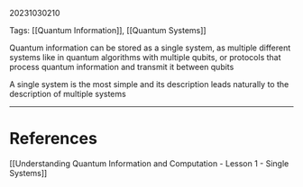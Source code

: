 20231030210

Tags: [[Quantum Information]], [[Quantum Systems]]

Quantum information can be stored as a single system, as multiple different systems like in quantum algorithms with multiple qubits, or protocols that process quantum information and transmit it between qubits

A single system is the most simple and its description leads naturally to the description of multiple systems
_____
# References 
[[Understanding Quantum Information and Computation - Lesson 1 - Single Systems]]